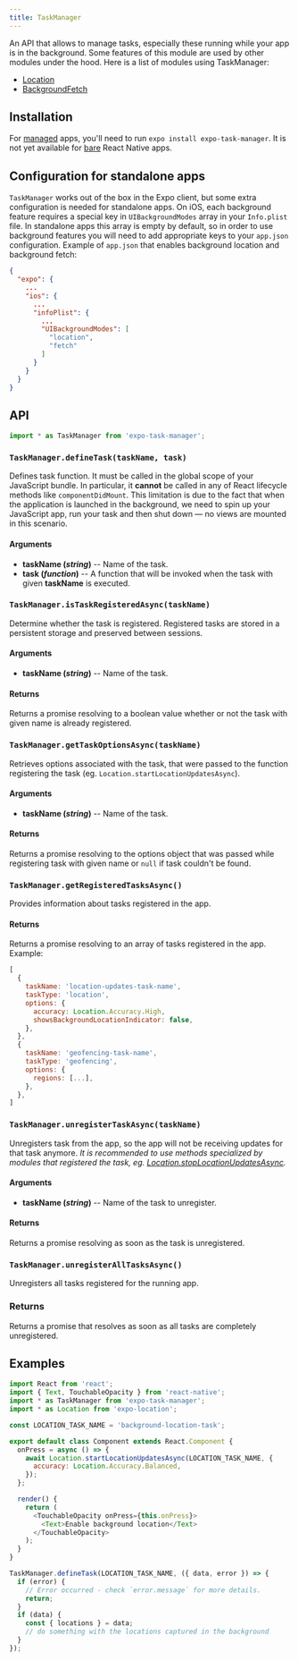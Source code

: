 ```yaml
---
title: TaskManager
---
```


An API that allows to manage tasks, especially these running while your app is in the background.
Some features of this module are used by other modules under the hood. Here is a list of modules using TaskManager:

- [Location](../location)
- [BackgroundFetch](../background-fetch)

## Installation

For [managed](../../introduction/managed-vs-bare/#managed-workflow) apps, you'll need to run `expo install expo-task-manager`. It is not yet available for [bare](../../introduction/managed-vs-bare/#bare-workflow) React Native apps.

## Configuration for standalone apps

`TaskManager` works out of the box in the Expo client, but some extra configuration is needed for standalone apps. On iOS, each background feature requires a special key in `UIBackgroundModes` array in your `Info.plist` file. In standalone apps this array is empty by default, so in order to use background features you will need to add appropriate keys to your `app.json` configuration.
Example of `app.json` that enables background location and background fetch:

```json
{
  "expo": {
    ...
    "ios": {
      ...
      "infoPlist": {
        ...
        "UIBackgroundModes": [
          "location",
          "fetch"
        ]
      }
    }
  }
}
```

## API

```js
import * as TaskManager from 'expo-task-manager';
```

### `TaskManager.defineTask(taskName, task)`

Defines task function.
It must be called in the global scope of your JavaScript bundle. In particular, it **cannot** be called in any of React lifecycle methods like `componentDidMount`.
This limitation is due to the fact that when the application is launched in the background, we need to spin up your JavaScript app, run your task and then shut down — no views are mounted in this scenario.

#### Arguments

- **taskName (_string_)** -- Name of the task.
- **task (_function_)** -- A function that will be invoked when the task with given **taskName** is executed.

### `TaskManager.isTaskRegisteredAsync(taskName)`

Determine whether the task is registered. Registered tasks are stored in a persistent storage and preserved between sessions.

#### Arguments

- **taskName (_string_)** -- Name of the task.

#### Returns

Returns a promise resolving to a boolean value whether or not the task with given name is already registered.

### `TaskManager.getTaskOptionsAsync(taskName)`

Retrieves options associated with the task, that were passed to the function registering the task (eg. `Location.startLocationUpdatesAsync`).

#### Arguments

- **taskName (_string_)** -- Name of the task.

#### Returns

Returns a promise resolving to the options object that was passed while registering task with given name or `null` if task couldn't be found.

### `TaskManager.getRegisteredTasksAsync()`

Provides information about tasks registered in the app.

#### Returns

Returns a promise resolving to an array of tasks registered in the app.
Example:

```javascript
[
  {
    taskName: 'location-updates-task-name',
    taskType: 'location',
    options: {
      accuracy: Location.Accuracy.High,
      showsBackgroundLocationIndicator: false,
    },
  },
  {
    taskName: 'geofencing-task-name',
    taskType: 'geofencing',
    options: {
      regions: [...],
    },
  },
]
```

### `TaskManager.unregisterTaskAsync(taskName)`

Unregisters task from the app, so the app will not be receiving updates for that task anymore.
_It is recommended to use methods specialized by modules that registered the task, eg. [Location.stopLocationUpdatesAsync](../location#expolocationstoplocationupdatesasynctaskname)._

#### Arguments

- **taskName (_string_)** -- Name of the task to unregister.

#### Returns

Returns a promise resolving as soon as the task is unregistered.

### `TaskManager.unregisterAllTasksAsync()`

Unregisters all tasks registered for the running app.

### Returns

Returns a promise that resolves as soon as all tasks are completely unregistered.

## Examples

```javascript
import React from 'react';
import { Text, TouchableOpacity } from 'react-native';
import * as TaskManager from 'expo-task-manager';
import * as Location from 'expo-location';

const LOCATION_TASK_NAME = 'background-location-task';

export default class Component extends React.Component {
  onPress = async () => {
    await Location.startLocationUpdatesAsync(LOCATION_TASK_NAME, {
      accuracy: Location.Accuracy.Balanced,
    });
  };

  render() {
    return (
      <TouchableOpacity onPress={this.onPress}>
        <Text>Enable background location</Text>
      </TouchableOpacity>
    );
  }
}

TaskManager.defineTask(LOCATION_TASK_NAME, ({ data, error }) => {
  if (error) {
    // Error occurred - check `error.message` for more details.
    return;
  }
  if (data) {
    const { locations } = data;
    // do something with the locations captured in the background
  }
});
```
